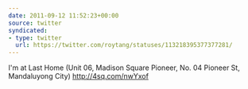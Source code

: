 ```yaml
---
date: 2011-09-12 11:52:23+00:00
source: twitter
syndicated:
- type: twitter
  url: https://twitter.com/roytang/statuses/113218395377377281/
---
```


I'm at Last Home (Unit 06, Madison Square Pioneer, No. 04 Pioneer St, Mandaluyong City) http://4sq.com/nwYxof